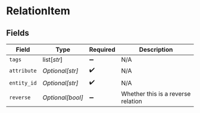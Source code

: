 # RelationItem


## Fields

| Field                              | Type                               | Required                           | Description                        |
| ---------------------------------- | ---------------------------------- | ---------------------------------- | ---------------------------------- |
| `tags`                             | list[*str*]                        | :heavy_minus_sign:                 | N/A                                |
| `attribute`                        | *Optional[str]*                    | :heavy_check_mark:                 | N/A                                |
| `entity_id`                        | *Optional[str]*                    | :heavy_check_mark:                 | N/A                                |
| `reverse`                          | *Optional[bool]*                   | :heavy_minus_sign:                 | Whether this is a reverse relation |